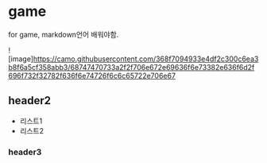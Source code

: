 # game
for game, markdown언어 배워야함.

![image]https://camo.githubusercontent.com/368f7094933e4df2c300c6ea3b8f6a5cf358abb3/68747470733a2f2f706e672e69636f6e73382e636f6d2f696f732f32782f636f6e74726f6c6c65722e706e67
## header2
- 리스트1
- 리스트2

### header3
